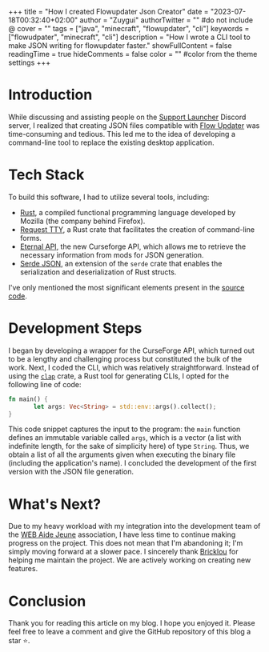 +++
title = "How I created Flowupdater Json Creator"
date = "2023-07-18T00:32:40+02:00"
author = "Zuygui"
authorTwitter = "" #do not include @
cover = ""
tags = ["java", "minecraft", "flowupdater", "cli"]
keywords = ["flowudpater", "minecraft", "cli"]
description = "How I wrote a CLI tool to make JSON writing for flowupdater faster."
showFullContent = false
readingTime = true
hideComments = false
color = "" #color from the theme settings
+++

# Introduction

While discussing and assisting people on the [Support Launcher](https://discord.gg/zJkc7nZHRk) Discord server, I realized that creating JSON files compatible with [Flow Updater](https://github.com/FlowArg/FlowUpdater) was time-consuming and tedious. This led me to the idea of developing a command-line tool to replace the existing desktop application.

# Tech Stack

To build this software, I had to utilize several tools, including:

- [Rust](https://rust-lang.com), a compiled functional programming language developed by Mozilla (the company behind Firefox).
- [Request TTY](https://github.com/Lutetium-Vanadium/requestty/), a Rust crate that facilitates the creation of command-line forms.
- [Eternal API](https://docs.curseforge.com/), the new Curseforge API, which allows me to retrieve the necessary information from mods for JSON generation.
- [Serde JSON](https://github.com/serde-rs/json), an extension of the `serde` crate that enables the serialization and deserialization of Rust structs.

I've only mentioned the most significant elements present in the [source code](https://github.com/zuygui/flowupdater-json-creator).

# Development Steps

I began by developing a wrapper for the CurseForge API, which turned out to be a lengthy and challenging process but constituted the bulk of the work. Next, I coded the CLI, which was relatively straightforward. Instead of using the [`clap`](https://github.com/clap-rs/clap) crate, a Rust tool for generating CLIs, I opted for the following line of code:

```rs
fn main() {
       let args: Vec<String> = std::env::args().collect();
}
```

This code snippet captures the input to the program: the `main` function defines an immutable variable called `args`, which is a vector (a list with indefinite length, for the sake of simplicity here) of type `String`. Thus, we obtain a list of all the arguments given when executing the binary file (including the application's name). I concluded the development of the first version with the JSON file generation.

# What's Next?

Due to my heavy workload with my integration into the development team of the [WEB Aide Jeune](https://aidejeune.fr) association, I have less time to continue making progress on the project. This does not mean that I'm abandoning it; I'm simply moving forward at a slower pace. I sincerely thank [Bricklou](https://github.com/Bricklou) for helping me maintain the project. We are actively working on creating new features.

# Conclusion

Thank you for reading this article on my blog. I hope you enjoyed it. Please feel free to leave a comment and give the GitHub repository of this blog a star :star:.
